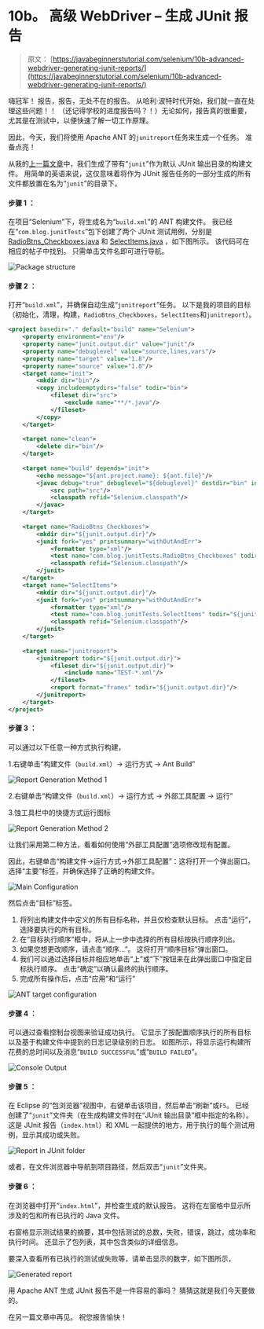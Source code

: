 # 10b。 高级 WebDriver – 生成 JUnit 报告

> 原文： [https://javabeginnerstutorial.com/selenium/10b-advanced-webdriver-generating-junit-reports/](https://javabeginnerstutorial.com/selenium/10b-advanced-webdriver-generating-junit-reports/)

嗨冠军！ 报告，报告，无处不在的报告。 从哈利·波特时代开始，我们就一直在处理这些问题！！ （还记得学校的进度报告吗？！）无论如何，报告真的很重要，尤其是在测试中，以便快速了解一切工作原理。

因此，今天，我们将使用 Apache ANT 的`junitreport`任务来生成一个任务。 准备点亮！

从我的[上一篇文章](https://javabeginnerstutorial.com/selenium/10a-advanced-webdriver-apache-ant/)中，我们生成了带有“`junit`”作为默认 JUnit 输出目录的构建文件。 用简单的英语来说，这仅意味着将作为 JUnit 报告任务的一部分生成的所有文件都放置在名为“`junit`”的目录下。

#### 步骤 1 ：

在项目“Selenium”下，将生成名为“`build.xml`”的 ANT 构建文件。 我已经在“`com.blog.junitTests`”包下创建了两个 JUnit 测试用例，分别是 [RadioBtns_Checkboxes.java](https://javabeginnerstutorial.com/selenium/9t-webdriver-handling-radio-buttons-checkboxes/) 和 [SelectItems.java](https://javabeginnerstutorial.com/selenium/9u-webdriver-select-items-two-ways/) ，如下图所示。 该代码可在相应的帖子中找到。 只需单击文件名即可进行导航。

![Package structure](img/bbbccea0a3928f2e18e1c51e8230d1e6.png)

#### **步骤 2** ：

打开“`build.xml`”，并确保自动生成“`junitreport`”任务。 以下是我的项目的目标（初始化，清理，构建，`RadioBtns_Checkboxes`，`SelectItems`和`junitreport`）。

```xml
<project basedir="." default="build" name="Selenium">
    <property environment="env"/>
    <property name="junit.output.dir" value="junit"/>
    <property name="debuglevel" value="source,lines,vars"/>
    <property name="target" value="1.8"/>
    <property name="source" value="1.8"/>
    <target name="init">
        <mkdir dir="bin"/>
        <copy includeemptydirs="false" todir="bin">
            <fileset dir="src">
                <exclude name="**/*.java"/>
            </fileset>
        </copy>
    </target>
  
    <target name="clean">
        <delete dir="bin"/>
    </target>
  
    <target name="build" depends="init">
        <echo message="${ant.project.name}: ${ant.file}"/>
        <javac debug="true" debuglevel="${debuglevel}" destdir="bin" includeantruntime="false" source="${source}" target="${target}">
            <src path="src"/>
            <classpath refid="Selenium.classpath"/>
        </javac>
    </target>
    
    <target name="RadioBtns_Checkboxes">
        <mkdir dir="${junit.output.dir}"/>
        <junit fork="yes" printsummary="withOutAndErr">
            <formatter type="xml"/>
            <test name="com.blog.junitTests.RadioBtns_Checkboxes" todir="${junit.output.dir}"/>
            <classpath refid="Selenium.classpath"/>
        </junit>
    </target>
    <target name="SelectItems">
        <mkdir dir="${junit.output.dir}"/>
        <junit fork="yes" printsummary="withOutAndErr">
            <formatter type="xml"/>
            <test name="com.blog.junitTests.SelectItems" todir="${junit.output.dir}"/>
            <classpath refid="Selenium.classpath"/>
        </junit>
    </target>
   
    <target name="junitreport">
        <junitreport todir="${junit.output.dir}">
            <fileset dir="${junit.output.dir}">
                <include name="TEST-*.xml"/>
            </fileset>
            <report format="frames" todir="${junit.output.dir}"/>
        </junitreport>
    </target>
</project>
```

#### **步骤 3** ：

可以通过以下任意一种方式执行构建，

1.右键单击“构建文件（`build.xml`）-> 运行方式 -> Ant Build”

![Report Generation Method 1](img/1f57bab2e596907cfafba4a0f756ff86.png)

2.右键单击“构建文件（`build.xml`）-> 运行方式 -> 外部工具配置 -> 运行”

3.蚀工具栏中的快捷方式运行图标

![Report Generation Method 2](img/6a5b08798471e00aeee6fc71c824d310.png)

让我们采用第二种方法，看看如何使用“外部工具配置”选项修改现有配置。

因此，右键单击“构建文件->运行方式->外部工具配置”：这将打开一个弹出窗口。 选择“主要”标签，并确保选择了正确的构建文件。

![Main Configuration](img/4fa275eb64b4fb422b00608b496fe7f8.png)

然后点击“目标”标签。

1.  将列出构建文件中定义的所有目标名称，并且仅检查默认目标。 点击“运行”，选择要执行的所有目标。
2.  在“目标执行顺序”框中，将从上一步中选择的所有目标按执行顺序列出。
3.  如果您想更改顺序，请点击“顺序...”。 这将打开“顺序目标”弹出窗口。
4.  我们可以通过选择目标并相应地单击“上”或“下”按钮来在此弹出窗口中指定目标执行顺序。 点击“确定”以确认最终的执行顺序。
5.  完成所有操作后，点击“应用”和“运行”

![ANT target configuration](img/8af13d9bb45d3942d6d51b53f17f884f.png)

#### **步骤 4** ：

可以通过查看控制台视图来验证成功执行。 它显示了按配置顺序执行的所有目标以及基于构建文件中提到的日志记录级别的日志。 如图所示，将显示运行构建所花费的总时间以及消息“`BUILD SUCCESSFUL`”或“`BUILD FAILED`”。

![Console Output](img/0fb58b99d8612d1dccb306cceb89eba4.png)

#### **步骤 5** ：

在 Eclipse 的“包浏览器”视图中，右键单击该项目，然后单击“刷新”或`F5`。 已经创建了“`junit`”文件夹（在生成构建文件时在“JUnit 输出目录”框中指定的名称）。 这是 JUnit 报告（`index.html`）和 XML 一起提供的地方，用于执行的每个测试用例，显示其成功或失败。

![Report in JUnit folder](img/c5e6944f046312e1960f0c4919875688.png)

或者，在文件浏览器中导航到项目路径，然后双击“`junit`”文件夹。

#### **步骤 6** ：

在浏览器中打开“`index.html`”，并检查生成的默认报告。 这将在左窗格中显示所涉及的包和所有已执行的 Java 文件。

右窗格显示测试结果的摘要，其中包括测试的总数，失败，错误，跳过，成功率和执行时间。 还显示了包列表，其中包含类似的详细信息。

要深入查看所有已执行的测试或失败等，请单击显示的数字，如下图所示，

![Generated report](img/f6fcd46485176dabfbaa70e1208db3aa.png)

用 Apache ANT 生成 JUnit 报告不是一件容易的事吗？ 猜猜这就是我们今天要做的。

在另一篇文章中再见。 祝您报告愉快！
